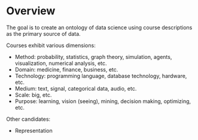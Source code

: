# Overview

The goal is to create an ontology of data science using course descriptions as the primary source of data.

Courses exhibit various dimensions:
* Method: probability, statistics, graph theory, simulation, agents, visualization, numerical analysis, etc.
* Domain: medicine, finance, business, etc.
* Technology: programming language, database technology, hardware, etc.
* Medium: text, signal, categorical data, audio, etc.
* Scale: big, etc.
* Purpose: learning, vision (seeing), mining, decision making, optimizing, etc. 

Other candidates:
* Representation